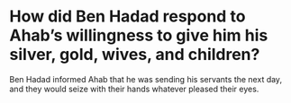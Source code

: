 # How did Ben Hadad respond to Ahab’s willingness to give him his silver, gold, wives, and children?

Ben Hadad informed Ahab that he was sending his servants the next day, and they would seize with their hands whatever pleased their eyes.
